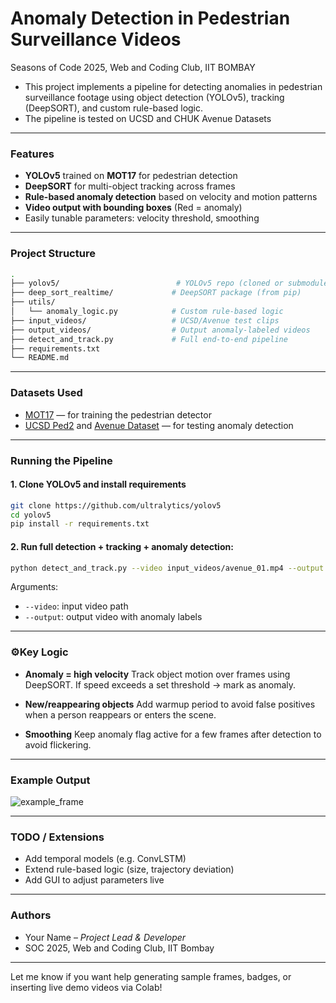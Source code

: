 # Anomaly Detection in Pedestrian Surveillance Videos
Seasons of Code 2025, Web and Coding Club, IIT BOMBAY


* This project implements a pipeline for detecting anomalies in pedestrian surveillance footage using object detection (YOLOv5), tracking (DeepSORT), and custom rule-based logic.
* The pipeline is tested on UCSD and CHUK Avenue Datasets
---

### Features

* **YOLOv5** trained on **MOT17** for pedestrian detection
* **DeepSORT** for multi-object tracking across frames
* **Rule-based anomaly detection** based on velocity and motion patterns
* **Video output with bounding boxes** (Red = anomaly)
* Easily tunable parameters: velocity threshold, smoothing


---

### Project Structure

```bash
.
├── yolov5/                          # YOLOv5 repo (cloned or submodule)
├── deep_sort_realtime/             # DeepSORT package (from pip)
├── utils/
│   └── anomaly_logic.py            # Custom rule-based logic
├── input_videos/                   # UCSD/Avenue test clips
├── output_videos/                  # Output anomaly-labeled videos
├── detect_and_track.py             # Full end-to-end pipeline
├── requirements.txt
└── README.md
```

---

### Datasets Used

* [MOT17](https://motchallenge.net/data/MOT17/) — for training the pedestrian detector
* [UCSD Ped2](http://www.svcl.ucsd.edu/projects/anomaly/dataset.htm) and [Avenue Dataset](http://www.cse.cuhk.edu.hk/leojia/projects/detectabnormal/dataset.html) — for testing anomaly detection

---

### Running the Pipeline

#### 1. Clone YOLOv5 and install requirements

```bash
git clone https://github.com/ultralytics/yolov5
cd yolov5
pip install -r requirements.txt
```

#### 2. Run full detection + tracking + anomaly detection:

```bash
python detect_and_track.py --video input_videos/avenue_01.mp4 --output output_videos/result_01.mp4
```

Arguments:

* `--video`: input video path
* `--output`: output video with anomaly labels

---

### ⚙Key Logic

* **Anomaly = high velocity**
  Track object motion over frames using DeepSORT. If speed exceeds a set threshold → mark as anomaly.

* **New/reappearing objects**
  Add warmup period to avoid false positives when a person reappears or enters the scene.

* **Smoothing**
  Keep anomaly flag active for a few frames after detection to avoid flickering.

---

### Example Output

![example\_frame](https://github.com/yourusername/yourrepo/raw/main/assets/sample_frame.png)

---

### TODO / Extensions

* Add temporal models (e.g. ConvLSTM)
* Extend rule-based logic (size, trajectory deviation)
* Add GUI to adjust parameters live

---

### Authors

* Your Name – *Project Lead & Developer*
* SOC 2025, Web and Coding Club, IIT Bombay

---

Let me know if you want help generating sample frames, badges, or inserting live demo videos via Colab!
